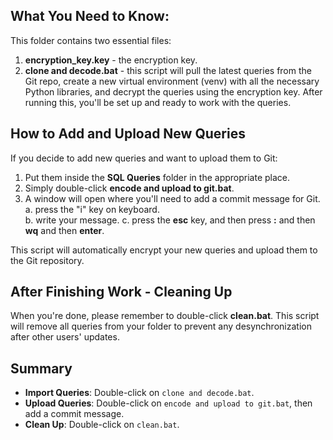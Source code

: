 ## What You Need to Know:

This folder contains two essential files:
1. **encryption_key.key** - the encryption key.
2. **clone and decode.bat** - this script will pull the latest queries from the Git repo, create a new virtual environment (venv) with all the necessary Python libraries, and decrypt the queries using the encryption key. After running this, you'll be set up and ready to work with the queries.

## How to Add and Upload New Queries

If you decide to add new queries and want to upload them to Git:
1. Put them inside the  **SQL Queries** folder in the appropriate place.
2. Simply double-click **encode and upload to git.bat**.
3. A window will open where you'll need to add a commit message for Git.
    a. press the "i" key on keyboard.  
    b. write your message.
    c. press the **esc** key, and then press **:** and then **wq** and then **enter**.

This script will automatically encrypt your new queries and upload them to the Git repository.

## After Finishing Work - Cleaning Up

When you're done, please remember to double-click **clean.bat**. This script will remove all queries from your folder to prevent any desynchronization after other users' updates.

## Summary

- **Import Queries**: Double-click on `clone and decode.bat`.
- **Upload Queries**: Double-click on `encode and upload to git.bat`, then add a commit message.
- **Clean Up**: Double-click on `clean.bat`.
